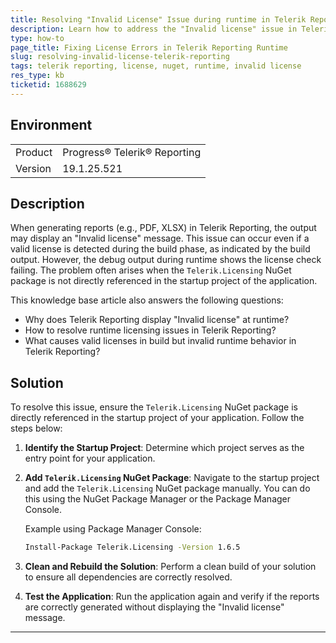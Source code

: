 ```yaml
---
title: Resolving "Invalid License" Issue during runtime in Telerik Reporting
description: Learn how to address the "Invalid license" issue in Telerik Reporting when reports display licensing errors at runtime.
type: how-to
page_title: Fixing License Errors in Telerik Reporting Runtime
slug: resolving-invalid-license-telerik-reporting
tags: telerik reporting, license, nuget, runtime, invalid license
res_type: kb
ticketid: 1688629
---
```


## Environment
<table>
<tbody>
<tr>
<td>Product</td>
<td>Progress® Telerik® Reporting</td>
</tr>
<tr>
<td>Version</td>
<td>19.1.25.521</td>
</tr>
</tbody>
</table>

## Description

When generating reports (e.g., PDF, XLSX) in Telerik Reporting, the output may display an "Invalid license" message. This issue can occur even if a valid license is detected during the build phase, as indicated by the build output. However, the debug output during runtime shows the license check failing. The problem often arises when the `Telerik.Licensing` NuGet package is not directly referenced in the startup project of the application.

This knowledge base article also answers the following questions:
- Why does Telerik Reporting display "Invalid license" at runtime?
- How to resolve runtime licensing issues in Telerik Reporting?
- What causes valid licenses in build but invalid runtime behavior in Telerik Reporting?

## Solution

To resolve this issue, ensure the `Telerik.Licensing` NuGet package is directly referenced in the startup project of your application. Follow the steps below:

1. **Identify the Startup Project**: Determine which project serves as the entry point for your application. 

2. **Add `Telerik.Licensing` NuGet Package**: Navigate to the startup project and add the `Telerik.Licensing` NuGet package manually. You can do this using the NuGet Package Manager or the Package Manager Console.

   Example using Package Manager Console:
   ```bash
   Install-Package Telerik.Licensing -Version 1.6.5
   ```

3. **Clean and Rebuild the Solution**: Perform a clean build of your solution to ensure all dependencies are correctly resolved.

4. **Test the Application**: Run the application again and verify if the reports are correctly generated without displaying the "Invalid license" message.


---
